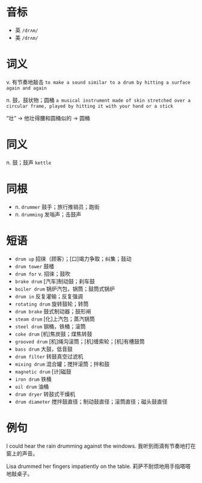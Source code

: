 # 音标

- 英 `/drʌm/`
- 美 `/drʌm/`

# 词义

v. 有节奏地敲击
`to make a sound similar to a drum by hitting a surface again and again`

n. 鼓，鼓状物；圆桶
`a musical instrument made of skin stretched over a circular frame, played by hitting it with your hand or a stick`



“壮” → 他壮得腰和圆桶似的 → 圆桶

# 同义

n. 鼓；鼓声
`kettle`

# 同根

- n. `drummer` 鼓手；旅行推销员；跑街
- n. `drumming` 发嗡声；击鼓声

# 短语

- `drum up` 招徕（顾客）；[口]竭力争取；纠集；鼓动
- `drum tower` 鼓楼
- `drum for` v. 招徕；鼓吹
- `brake drum` [汽车]制动鼓；刹车鼓
- `boiler drum` 锅炉汽包，锅筒；鼓筒式锅炉
- `drum in` 反复灌输；反复强调
- `rotating drum` 旋转鼓轮；转筒
- `drum brake` 鼓式制动器；鼓形闸
- `steam drum` [化]上汽包；蒸汽锅筒
- `steel drum` 钢桶，铁桶；滚筒
- `coke drum` [机]焦炭鼓；煤焦转鼓
- `grooved drum` [机]绳沟滚筒；[机]缠索轮；[机]有槽鼓筒
- `bass drum` 大鼓，低音鼓
- `drum filter` 转鼓真空过滤机
- `mixing drum` 混合罐；搅拌滚筒；拌和鼓
- `magnetic drum` [计]磁鼓
- `iron drum` 铁桶
- `oil drum` 油桶
- `drum dryer` 转鼓式干燥机
- `drum diameter` 搅拌鼓直径；制动鼓直径；滚筒直径；磁头鼓直径

# 例句

I could hear the rain drumming against the windows.
我听到雨滴有节奏地打在窗上的声音。

Lisa drummed her fingers impatiently on the table.
莉萨不耐烦地用手指嗒嗒地敲桌子。


